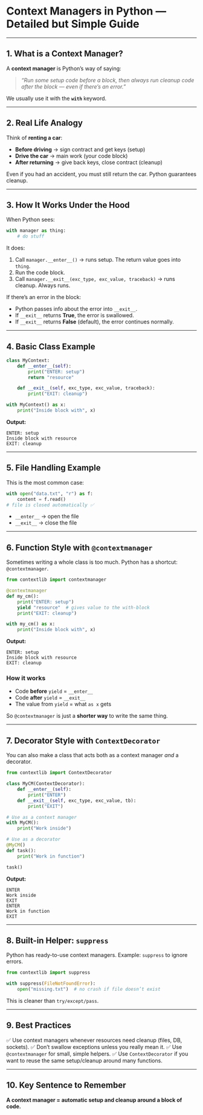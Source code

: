 
# Context Managers in Python — Detailed but Simple Guide

---

## 1. What is a Context Manager?

A **context manager** is Python’s way of saying:

> *“Run some setup code before a block, then always run cleanup code after the block — even if there’s an error.”*

We usually use it with the **`with`** keyword.

---

## 2. Real Life Analogy

Think of **renting a car**:

* **Before driving** → sign contract and get keys (setup)
* **Drive the car** → main work (your code block)
* **After returning** → give back keys, close contract (cleanup)

Even if you had an accident, you must still return the car. Python guarantees cleanup.

---

## 3. How It Works Under the Hood

When Python sees:

```python
with manager as thing:
    # do stuff
```

It does:

1. Call `manager.__enter__()` → runs setup. The return value goes into `thing`.
2. Run the code block.
3. Call `manager.__exit__(exc_type, exc_value, traceback)` → runs cleanup. Always runs.

If there’s an error in the block:

* Python passes info about the error into `__exit__`.
* If `__exit__` returns **True**, the error is swallowed.
* If `__exit__` returns **False** (default), the error continues normally.

---

## 4. Basic Class Example

```python
class MyContext:
    def __enter__(self):
        print("ENTER: setup")
        return "resource"

    def __exit__(self, exc_type, exc_value, traceback):
        print("EXIT: cleanup")

with MyContext() as x:
    print("Inside block with", x)
```

**Output:**

```
ENTER: setup
Inside block with resource
EXIT: cleanup
```

---

## 5. File Handling Example

This is the most common case:

```python
with open("data.txt", "r") as f:
    content = f.read()
# file is closed automatically ✅
```

* `__enter__` → open the file
* `__exit__` → close the file

---

## 6. Function Style with `@contextmanager`

Sometimes writing a whole class is too much. Python has a shortcut: `@contextmanager`.

```python
from contextlib import contextmanager

@contextmanager
def my_cm():
    print("ENTER: setup")
    yield "resource"  # gives value to the with-block
    print("EXIT: cleanup")

with my_cm() as x:
    print("Inside block with", x)
```

**Output:**

```
ENTER: setup
Inside block with resource
EXIT: cleanup
```

### How it works

* Code **before** `yield` = `__enter__`
* Code **after** `yield` = `__exit__`
* The value from `yield` = what `as x` gets

So `@contextmanager` is just a **shorter way** to write the same thing.

---

## 7. Decorator Style with `ContextDecorator`

You can also make a class that acts both as a context manager *and* a decorator.

```python
from contextlib import ContextDecorator

class MyCM(ContextDecorator):
    def __enter__(self):
        print("ENTER")
    def __exit__(self, exc_type, exc_value, tb):
        print("EXIT")

# Use as a context manager
with MyCM():
    print("Work inside")

# Use as a decorator
@MyCM()
def task():
    print("Work in function")

task()
```

**Output:**

```
ENTER
Work inside
EXIT
ENTER
Work in function
EXIT
```

---

## 8. Built-in Helper: `suppress`

Python has ready-to-use context managers. Example: `suppress` to ignore errors.

```python
from contextlib import suppress

with suppress(FileNotFoundError):
    open("missing.txt")  # no crash if file doesn’t exist
```

This is cleaner than `try/except/pass`.

---

## 9. Best Practices

✅ Use context managers whenever resources need cleanup (files, DB, sockets).
✅ Don’t swallow exceptions unless you really mean it.
✅ Use `@contextmanager` for small, simple helpers.
✅ Use `ContextDecorator` if you want to reuse the same setup/cleanup around many functions.

---

## 10. Key Sentence to Remember

**A context manager = automatic setup and cleanup around a block of code.**
